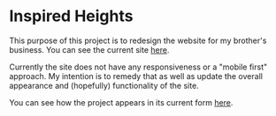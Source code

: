 Inspired Heights
================

This purpose of this project is to redesign the website for my brother's business. You can see the current site [here](http://inspiredheights.com/).

Currently the site does not have any responsiveness or a "mobile first" approach. My intention is to remedy that as well as update the overall appearance and (hopefully) functionality of the site.

You can see how the project appears in its current form [here](https://techgladiator.github.io/inspired-heights/).
